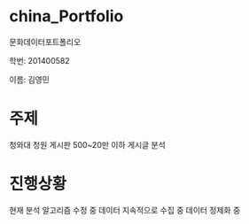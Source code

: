 # china_Portfolio
문화데이터포트폴리오

학번: 201400582

이름: 김영민

# 주제 
청와대 청원 게시판 500~20만 이하 게시글 분석 

# 진행상황
현재 분석 알고리즘 수정 중
데이터 지속적으로 수집 중
데이터 정제화 중

